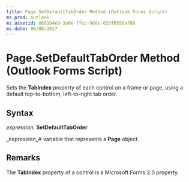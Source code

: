 ```yaml
---
title: Page.SetDefaultTabOrder Method (Outlook Forms Script)
ms.prod: outlook
ms.assetid: e681b4e9-3a0e-7fcc-9dde-d29f6558a788
ms.date: 06/08/2017
---
```



# Page.SetDefaultTabOrder Method (Outlook Forms Script)

Sets the **TabIndex** property of each control on a frame or page, using a default top-to-bottom, left-to-right tab order.


## Syntax

 _expression_. **SetDefaultTabOrder**

 _expression_A variable that represents a **Page** object.


## Remarks

The **TabIndex** property of a control is a Microsoft Forms 2.0 property.


